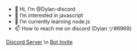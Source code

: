 - 👋 Hi, I’m @Dylan-discord
- 👀 I’m interested in javascript
- 🌱 I’m currently learning node.js
- 📫 How to reach me on discord (Dylan ツ#6969)

[Discord Server](https://discord.gg/Gnz7Fu3AZJ) \n [Bot Invite](https://discord.com/api/oauth2/authorize?client_id=771579220585349191&permissions=8&scope=bot)

<!---
Dylan-discord/Dylan-discord is a ✨ special ✨ repository because its `README.md` (this file) appears on your GitHub profile.
You can click the Preview link to take a look at your changes.
--->

